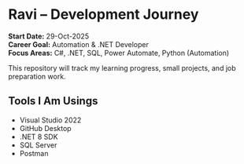 # Ravi – Development Journey

**Start Date:** 29-Oct-2025  
**Career Goal:** Automation & .NET Developer  
**Focus Areas:** C#, .NET, SQL, Power Automate, Python (Automation)

This repository will track my learning progress, small projects, and job preparation work.
## Tools I Am Usings
- Visual Studio 2022
- GitHub Desktop
- .NET 8 SDK
- SQL Server
- Postman
